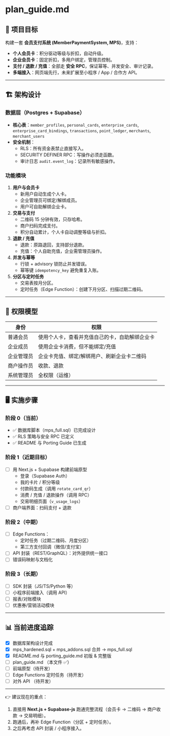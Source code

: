 # plan_guide.md

## 🎯 项目目标
构建一套 **会员支付系统 (MemberPaymentSystem, MPS)**，支持：
- **个人会员卡**：积分驱动等级与折扣，自动升级。
- **企业会员卡**：固定折扣，多用户绑定，管理员控制。
- **支付 / 退款 / 充值**：全部走 **安全 RPC**，保证幂等、并发安全、审计记录。
- **多端接入**：网页端先行，未来扩展至小程序 / App / 合作方 API。

---

## 🏗️ 架构设计

### 数据层（Postgres + Supabase）
- **核心表**：`member_profiles`, `personal_cards`, `enterprise_cards`, `enterprise_card_bindings`, `transactions`, `point_ledger`, `merchants`, `merchant_users`
- **安全机制**：
  - RLS：所有资金表禁止直接写入。
  - SECURITY DEFINER RPC：写操作必须走函数。
  - 审计日志 `audit.event_log`：记录所有敏感操作。

### 功能模块
1. **用户与会员卡**
   - 新用户自动生成个人卡。
   - 企业管理员可绑定/解绑成员。
   - 用户可自助解绑企业卡。
2. **交易与支付**
   - 二维码 15 分钟有效，只存哈希。
   - 商户扫码完成支付。
   - 积分自动累计，个人卡自动调整等级与折扣。
3. **退款 / 充值**
   - 退款：原路退回，支持部分退款。
   - 充值：个人自助充值，企业需管理员操作。
4. **并发与幂等**
   - 行锁 + advisory 锁防止并发错误。
   - 幂等键 `idempotency_key` 避免重复入账。
5. **分区与定时任务**
   - 交易表按月分区。
   - 定时任务（Edge Function）：创建下月分区、扫描过期二维码。

---

## 🔑 权限模型

| 身份 | 权限 |
|------|------|
| 普通会员 | 使用个人卡，查看并充值自己的卡，自助解绑企业卡 |
| 企业成员 | 使用企业卡消费，但不能绑定/充值 |
| 企业管理员 | 企业卡充值、绑定/解绑用户、刷新企业卡二维码 |
| 商户操作员 | 收款、退款 |
| 系统管理员 | 全权限（运维） |

---

## 🖥️ 实施步骤

### 阶段 0（当前）
- ✅ 数据库脚本（mps_full.sql）已完成设计
- ✅ RLS 策略与安全 RPC 已定义
- ✅ README 与 Porting Guide 已生成

### 阶段 1（近期目标）
- [ ] 用 Next.js + Supabase 构建前端原型  
  - 登录（Supabase Auth）  
  - 我的卡片 / 积分等级  
  - 付款码生成（调用 `rotate_card_qr`）  
  - 消费 / 充值 / 退款操作（调用 RPC）  
  - 交易明细页面（`v_usage_logs`）  
- [ ] 商户端界面：扫码支付 + 退款  

### 阶段 2（中期）
- [ ] Edge Functions：  
  - 定时任务（过期二维码、月度分区）  
  - 第三方支付回调（微信/支付宝）  
- [ ] API 封装（REST/GraphQL）：对外提供统一接口  
- [ ] 错误码映射与文档化  

### 阶段 3（长期）
- [ ] SDK 封装（JS/TS/Python 等）  
- [ ] 小程序前端接入（调用 API）  
- [ ] 报表/对账模块  
- [ ] 优惠券/营销活动模块  

---

## 📊 当前进度追踪

- [x] 数据库架构设计完成  
- [x] mps_hardened.sql + mps_addons.sql 合并 → mps_full.sql  
- [x] README.md 与 porting_guide.md 初版 & 完整版  
- [ ] plan_guide.md （本文件 ✅）  
- [ ] 前端原型（待开发）  
- [ ] Edge Functions 定时任务（待开发）  
- [ ] 对外 API （待开发）  

---

👉 建议现在的重点：  
1. 直接用 **Next.js + Supabase-js** 跑通完整流程（会员卡 → 二维码 → 商户收款 → 交易明细）。  
2. 跑通后，再补 Edge Function（分区 + 定时任务）。  
3. 之后再考虑 API 封装 / 小程序接入。  

